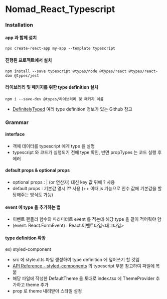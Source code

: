 # Nomad_React_Typescript

### Installation

#### app 과 함께 설치

```
npx create-react-app my-app --template typescript
```

#### 진행된 프로젝트에서 설치

```
npm install --save typescript @types/node @types/react @types/react-dom @types/jest
```

#### 라이브러리 및 페키지를 위한 type definition 설치

```
npm i --save-dev @types/라이브러리 및 패키지 이름
```

- [DefinitelyTyped](https://github.com/DefinitelyTyped/DefinitelyTyped) 여러 type definition 정보가 있는 Github 참고

### Grammar

#### interface

- 객체 데이터를 typescript 에게 type 을 설명
- typescript 와 코드가 실행되기 전에 type 확인, 반면 propTypes 는 코드 실행 후 에러

#### default props & optional props

- optional props : | (or 연산자) 대신 key 값 뒤에 ? 사용
- default props : 기본값 명시 ?? 사용 (++ 이때 js 기능으로 인수 값에 기본값을 할당해주는 방식도 가능)

#### event 에 type 을 추가하는 법

- 이벤트 핸들러 함수의 파라미터로 event 를 적는데 해당 type 을 같이 적어줘야 함
- (event: React.FormEvent<HTMLFormElement>) : React.이벤트타입<태그타입>

#### type definition 확장

ex) styled-component

- src 에 style.d.ts 파일 생성하여 type definition 에 덮어쓰기 할 것임
- [API Reference - styled-components](https://styled-components.com/docs/api) 의 typescript 부분 참고하여 파일에 복붙
- 해당 파일에 작성한 DefaultTheme 을 토대로 index.tsx 에 ThemeProvider 추가하고 theme 추가
- prop 로 theme 내려받아 스타일 설정
